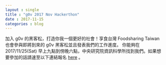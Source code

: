 ```yaml
---
layout : single
title : "g0v 2017 Nov Hackerthon"
date : 2017-11-15
categories : blog
---
```



加入 g0v 的黑客松，打造你我一個更好的社會！享食台灣 Foodsharing Taiwan 也會參與即將到來的 g0v 黑客松並且發表我們的工作進度。 你能夠在 2017/11/25(Sat) 早上九點到傍晚六點，中央研究院資訊科學所找到我們。如果想要參加的話請速至以下連結報名 [here](https://g0v-jothon.kktix.cc/events/g0v-hackath27n) 。